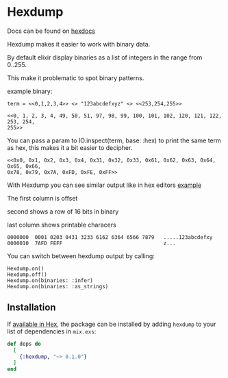 # Hexdump

  Docs can be found on [hexdocs](https://hexdocs.pm/hexdump)

  Hexdump makes it easier to work with binary data.

  By default elixir display binaries as a list of integers in the range from 0..255.

  This make it problematic to spot binary patterns.

  example binary:
  ```
  term = <<0,1,2,3,4>> <> "123abcdefxyz" <> <<253,254,255>>
  ```

  ```
  <<0, 1, 2, 3, 4, 49, 50, 51, 97, 98, 99, 100, 101, 102, 120, 121, 122, 253, 254,
  255>>
  ```

  You can pass a param to IO.inspect(term, base: :hex) to print the same term as hex,
  this makes it a bit easier to decipher.

  ```
  <<0x0, 0x1, 0x2, 0x3, 0x4, 0x31, 0x32, 0x33, 0x61, 0x62, 0x63, 0x64, 0x65, 0x66,
  0x78, 0x79, 0x7A, 0xFD, 0xFE, 0xFF>>
  ```

  With Hexdump you can see similar output like in hex editors [example](example.html)

  The first column is offset

  second shows a row of 16 bits in binary

  last column shows printable characers

  ```
  0000000  0001 0203 0431 3233 6162 6364 6566 7879   .....123abcdefxy
  0000010  7AFD FEFF                                 z...
  ```
  You can switch between hexdump output by calling:

  ```
  Hexdump.on()
  Hexdump.off()
  Hexdump.on(binaries: :infer)
  Hexdump.on(binaries: :as_strings)
  ```

## Installation

If [available in Hex](https://hex.pm/docs/publish), the package can be installed
by adding `hexdump` to your list of dependencies in `mix.exs`:

```elixir
def deps do
  [
    {:hexdump, "~> 0.1.0"}
  ]
end
```


